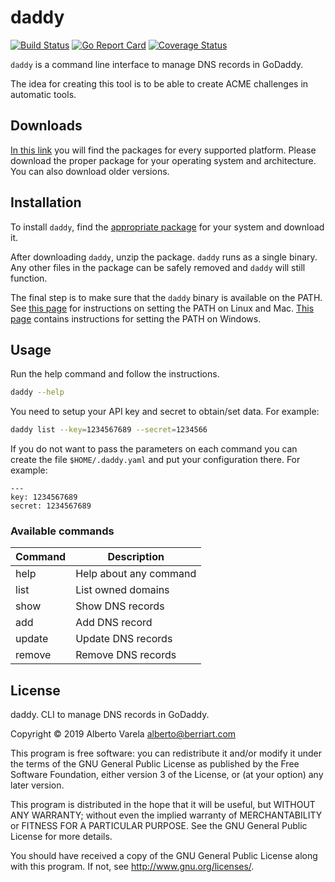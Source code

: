 # daddy

[![Build Status](https://travis-ci.com/artberri/daddy.svg?branch=master)](https://travis-ci.com/artberri/daddy)
[![Go Report Card](https://goreportcard.com/badge/artberri/daddy)](https://goreportcard.com/report/artberri/daddy)
[![Coverage Status](https://coveralls.io/repos/github/artberri/daddy/badge.svg?branch=master)](https://coveralls.io/github/artberri/daddy?branch=master)

`daddy` is a command line interface to manage DNS records in GoDaddy.

The idea for creating this tool is to be able to create ACME challenges in automatic tools.

## Downloads

[In this link](https://github.com/artberri/daddy/releases) you will find the packages for every supported platform. Please download the proper package for your operating system and architecture. You can also download older versions.

## Installation

To install `daddy`, find the [appropriate package](https://github.com/artberri/daddy/releases)
for your system and download it.

After downloading `daddy`, unzip the package. `daddy` runs as a single binary. Any other files in the package can be safely removed and `daddy` will still function.

The final step is to make sure that the `daddy` binary is available on the PATH. See [this page](https://stackoverflow.com/questions/14637979/how-to-permanently-set-path-on-linux) for instructions on setting the PATH on Linux and Mac. [This page](https://stackoverflow.com/questions/1618280/where-can-i-set-path-to-make-exe-on-windows) contains instructions for setting the PATH on Windows.

## Usage

Run the help command and follow the instructions.

```bash
daddy --help
```

You need to setup your API key and secret to obtain/set data. For example:

```bash
daddy list --key=1234567689 --secret=1234566
```

If you do not want to pass the parameters on each command you can create
the file `$HOME/.daddy.yaml` and put your configuration there. For example:

```taml
---
key: 1234567689
secret: 1234567689
```

### Available commands

| Command | Description            |
|---------|------------------------|
| help    | Help about any command |
| list    | List owned domains     |
| show    | Show DNS records       |
| add     | Add DNS record         |
| update  | Update DNS records     |
| remove  | Remove DNS records     |

## License

daddy. CLI to manage DNS records in GoDaddy.

Copyright © 2019 Alberto Varela <alberto@berriart.com>

This program is free software: you can redistribute it and/or modify
it under the terms of the GNU General Public License as published by
the Free Software Foundation, either version 3 of the License, or
(at your option) any later version.

This program is distributed in the hope that it will be useful,
but WITHOUT ANY WARRANTY; without even the implied warranty of
MERCHANTABILITY or FITNESS FOR A PARTICULAR PURPOSE.  See the
GNU General Public License for more details.

You should have received a copy of the GNU General Public License
along with this program. If not, see <http://www.gnu.org/licenses/>.
